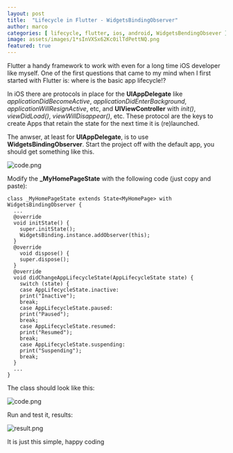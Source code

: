 ```yaml
---
layout: post
title:  "Lifecycle in Flutter - WidgetsBindingObserver"
author: marco
categories: [ lifecycle, flutter, ios, android, WidgetsBendingObsever ]
image: assets/images/1*sInVXSx62Kc0ilTdPettNQ.png
featured: true
---
```


Flutter a handy framework to work with even for a long time iOS developer like myself. One of the first questions that came to my mind when I first started with Flutter is: where is the basic app lifecycle!?

In iOS there are protocols in place for the **UIAppDelegate** like _applicationDidBecomeActive_, _applicationDidEnterBackground_, _applicationWillResignActive_, etc, and **UIViewController** with _init()_, _viewDidLoad()_, _viewWillDisappear()_, etc. These protocol are the keys to create Apps that retain the state for the next time it is (re)launched.

The anwser, at least for **UIAppDelegate**, is to use **WidgetsBindingObserver**. Start the project off with the default app, you should get something like this.

![code.png]({{site.baseurl}}/assets/images/1*DWaTBzpCrsz5sBlgKnhY8g.png)

Modify the **\_MyHomePageState** with the following code (just copy and paste):

```
class _MyHomePageState extends State<MyHomePage> with WidgetsBindingObserver {
  ...
  @override
  void initState() {
    super.initState();
    WidgetsBinding.instance.addObserver(this);
  }
  @override
    void dispose() {
    super.dispose();
  }
  @override
  void didChangeAppLifecycleState(AppLifecycleState state) {
    switch (state) {
    case AppLifecycleState.inactive:
    print("Inactive");
    break;
    case AppLifecycleState.paused:
    print("Paused");
    break;
    case AppLifecycleState.resumed:
    print("Resumed");
    break;
    case AppLifecycleState.suspending:
    print("Suspending");
    break;
  }
  ...
}
```

The class should look like this:

![code.png]({{site.baseurl}}/assets/images/1*Gjd8AFwSKIhhFOrVADPrbA.png)

Run and test it, results:

![result.png]({{site.baseurl}}/assets/images/1*i5rvx4XygAYYqTupjm5PZw.png)

It is just this simple, happy coding

